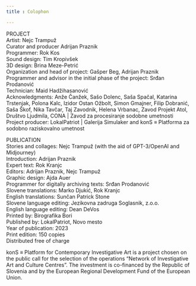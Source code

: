 ```yaml
---
title : Colophon

---
```


PROJECT  
Artist: Nejc Trampuž   
Curator and producer Adrijan Praznik   
Programmer: Rok Kos  
Sound design: Tim Kropivšek  
3D design: Brina Meze-Petrić  
Organization and head of project: Gašper Beg, Adrijan Praznik  
Programmer and advisor in the initial phase of the project: Srđan Prodanović  
Technician: Maid Hadžihasanović  
Acknowledgments: Anže Čanžek, Sašo Dolenc, Saša Spačal, Katarina Trstenjak, Polona Kalc, Izidor Ostan Ožbolt, Simon Gmajner, Filip Dobranić, Saša Škof, Nika Tavčar, Taj Zavodnik, Helena Vrbanac, Zavod Projekt Atol, Društvo Ljudmila, CONA | Zavod za procesiranje sodobne umetnosti  
Project producer: LokalPatriot | Galerija Simulaker and konS ≡ Platforma za sodobno raziskovalno umetnost  
<!-- section break -->
PUBLICATION  
Stories and collages: Nejc Trampuž (with the aid of GPT-3/OpenAI and Midjourney)  
Introduction: Adrijan Praznik  
Expert text: Rok Kranjc  
Editors: Adrijan Praznik, Nejc Trampuž  
Graphic design: Ajda Auer  
Programmer for digitally archiving texts: Srđan Prodanović  
Slovene translations: Marko Djukić, Rok Kranjc  
English translations: Sunčan Patrick Stone  
Slovene language editing: Jezikovna zadruga Soglasnik, z.o.o.  
English language editing: Dean DeVos  
Printed by: Birografika Bori  
Published by: LokalPatriot, Novo mesto  
Year of publication: 2023   
Print edition: 150 copies  
Distributed free of charge  
<!-- section break -->
konS ≡ Platform for Contemporary Investigative Art is a project chosen on the public call for the selection of the operations “Network of Investigative Art and Culture Centres”. The investment is co-financed by the Republic of Slovenia and by the European Regional Development Fund of the European Union.